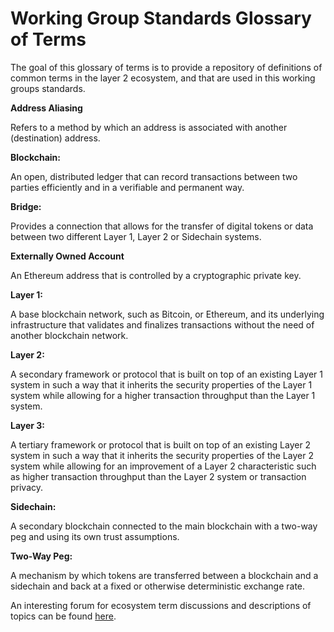 # Working Group Standards Glossary of Terms

The goal of this glossary of terms is to provide a repository of definitions of common terms in the layer 2 ecosystem, and that are used in this working groups standards. 

**Address Aliasing**

Refers to a method by which an address is associated with another (destination) address.

**Blockchain:**

An open, distributed ledger that can record transactions between two parties efficiently and in a verifiable and permanent way.

**Bridge:**

Provides a connection that allows for the transfer of digital tokens or data between two different Layer 1, Layer 2 or Sidechain systems.

**Externally Owned Account**

An Ethereum address that is controlled by a cryptographic private key.

**Layer 1:**

A base blockchain network, such as Bitcoin, or Ethereum, and its underlying infrastructure that validates and finalizes transactions without the need of another blockchain network.

**Layer 2:**

A secondary framework or protocol that is built on top of an existing Layer 1 system in such a way that it inherits the security properties of the Layer 1 system while allowing for a higher transaction throughput than the Layer 1 system.

**Layer 3:**

A tertiary framework or protocol that is built on top of an existing Layer 2 system in such a way that it inherits the security properties of the Layer 2 system while allowing for an improvement of a Layer 2 characteristic such as higher transaction throughput than the Layer 2 system or transaction privacy.

**Sidechain:**

A secondary blockchain connected to the main blockchain with a two-way peg and using its own trust assumptions.

**Two-Way Peg:**

A mechanism by which tokens are transferred between a blockchain and a sidechain and back at a fixed or otherwise deterministic exchange rate.

An interesting forum for ecosystem term discussions and descriptions of topics can be found [here](https://l2beat.com/faq).